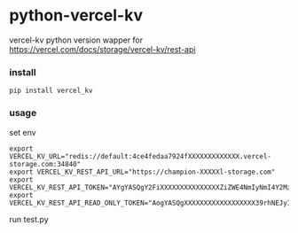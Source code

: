 # python-vercel-kv
vercel-kv python version
wapper for https://vercel.com/docs/storage/vercel-kv/rest-api

### install
```
pip install vercel_kv
```

### usage

set env
```
export VERCEL_KV_URL="redis://default:4ce4fedaa7924fXXXXXXXXXXXXX.vercel-storage.com:34840"
export VERCEL_KV_REST_API_URL="https://champion-XXXXXl-storage.com"
export VERCEL_KV_REST_API_TOKEN="AYgYASQgY2FiXXXXXXXXXXXXXXXZiZWE4NmIyNmI4Y2MzZjE3ZjY="
export VERCEL_KV_REST_API_READ_ONLY_TOKEN="AogYASQgXXXXXXXXXXXXXXXXXX39rhNEJyIFjEPv0rY6s="
```

run test.py